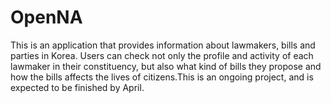 # OpenNA
This is an application that provides information about lawmakers, bills and parties in Korea. Users can check not only the profile and activity of each lawmaker in their constituency, but also what kind of bills they propose and how the bills affects the lives of citizens.This is an ongoing project, and is expected to be finished by April.
